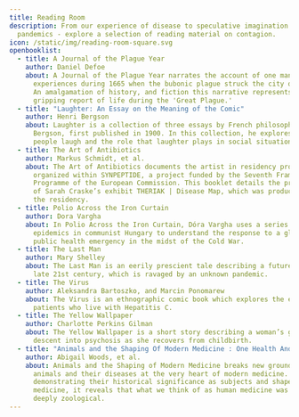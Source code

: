 ```yaml
---
title: Reading Room
description: From our experience of disease to speculative imagination of future
  pandemics - explore a selection of reading material on contagion.
icon: /static/img/reading-room-square.svg
openbooklist:
  - title: A Journal of the Plague Year
    author: Daniel Defoe
    about: A Journal of the Plague Year narrates the account of one man's
      experiences during 1665 when the bubonic plague struck the city of London.
      An amalgamation of history, and fiction this narrative represents a
      gripping report of life during the 'Great Plague.'
  - title: "Laughter: An Essay on the Meaning of the Comic"
    author: Henri Bergson
    about: Laughter is a collection of three essays by French philosopher Henri
      Bergson, first published in 1900. In this collection, he explores why
      people laugh and the role that laughter plays in social situations.
  - title: The Art of Antibiotics
    author: Markus Schmidt, et al.
    about: The Art of Antibiotics documents the artist in residency program that was
      organized within SYNPEPTIDE, a project funded by the Seventh Framework
      Programme of the European Commission. This booklet details the production
      of Sarah Craske’s exhibit THERIAK | Disease Map, which was produced during
      the residency.
  - title: Polio Across the Iron Curtain
    author: Dora Vargha
    about: In Polio Across the Iron Curtain, Dóra Vargha uses a series of polio
      epidemics in communist Hungary to understand the response to a global
      public health emergency in the midst of the Cold War.
  - title: The Last Man
    author: Mary Shelley
    about: The Last Man is an eerily prescient tale describing a future Earth of the
      late 21st century, which is ravaged by an unknown pandemic.
  - title: The Virus
    author: Aleksandra Bartoszko, and Marcin Ponomarew
    about: The Virus is an ethnographic comic book which explores the experiences of
      patients who live with Hepatitis C.
  - title: The Yellow Wallpaper
    author: Charlotte Perkins Gilman
    about: The Yellow Wallpaper is a short story describing a woman’s gradual
      descent into psychosis as she recovers from childbirth.
  - title: "Animals and the Shaping Of Modern Medicine : One Health And Its Histories"
    author: Abigail Woods, et al.
    about: Animals and the Shaping of Modern Medicine breaks new ground by situating
      animals and their diseases at the very heart of modern medicine. In
      demonstrating their historical significance as subjects and shapers of
      medicine, it reveals that what we think of as human medicine was in fact
      deeply zoological.
---
```

